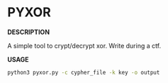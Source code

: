# PYXOR

**DESCRIPTION**

A simple tool to crypt/decrypt xor. Write during a ctf.

**USAGE**

```bash
python3 pyxor.py -c cypher_file -k key -o output
```
